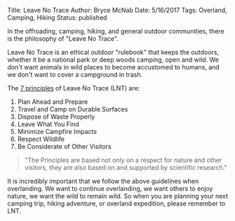 Title: Leave No Trace
Author: Bryce McNab
Date: 5/16/2017
Tags: Overland, Camping, Hiking
Status: published

In the offroading, camping, hiking, and general outdoor communities, there is the philosophy of "Leave No Trace". 

Leave No Trace is an ethical outdoor "rulebook" that keeps the outdoors, whether it be a national park or deep woods camping, open and wild. We don't want animals in wild places to become accustomed to humans, and we don't want to cover a campground in trash.

The [7 principles](https://lnt.org/learn/seven-principles-overview) of Leave No Trace (LNT) are:

1. Plan Ahead and Prepare
2. Travel and Camp on Durable Surfaces
3. Dispose of Waste Properly
4. Leave What You Find
5. Minimize Campfire Impacts 
6. Respect Wildlife
7. Be Considerate of Other Visitors

> "The Principles are based not only on a respect for nature and other visitors, they are also based on and supported by scientific research." 

It is incredibly important that we follow the above guidelines when overlanding. We want to continue overlanding, we want others to enjoy nature, we want the wild to remain wild. So when you are planning your next camping trip, hiking adventure, or overland expedition, please remember to LNT.
